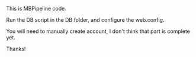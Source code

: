 This is MBPipeline code.

Run the DB script in the DB folder, and configure the web.config.

You will need to manually create account, I don't think that part is complete yet.

Thanks!
